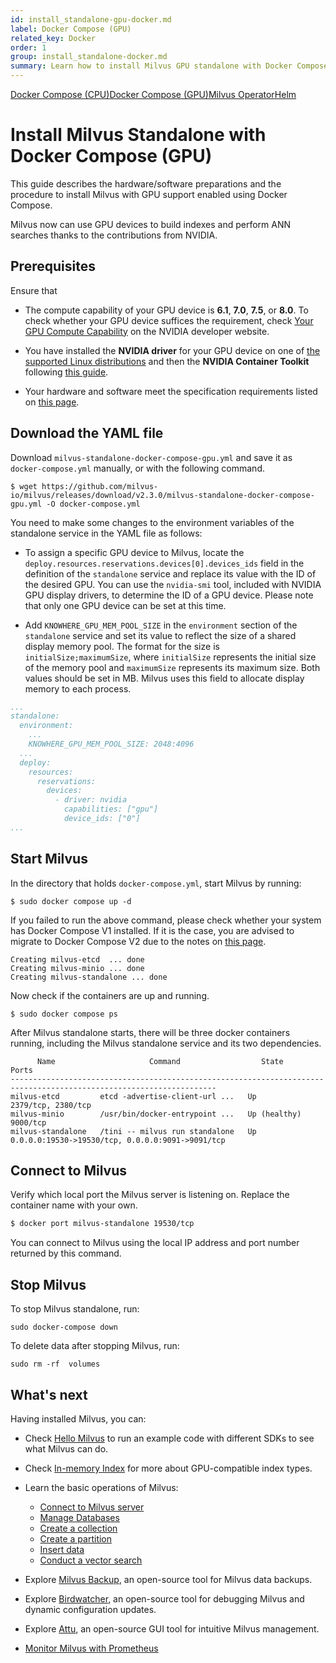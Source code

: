 ```yaml
---
id: install_standalone-gpu-docker.md
label: Docker Compose (GPU)
related_key: Docker
order: 1
group: install_standalone-docker.md
summary: Learn how to install Milvus GPU standalone with Docker Compose.
---
```


<div class="tab-wrapper"><a href="install_standalone-docker.md" class=''>Docker Compose (CPU)</a><a href="install_standalone-gpu-docker.md" class='active '>Docker Compose (GPU)</a><a href="install_standalone-operator.md" class=''>Milvus Operator</a><a href="install_standalone-helm.md" class=''>Helm</a></div>

# Install Milvus Standalone with Docker Compose (GPU)

This guide describes the hardware/software preparations and the procedure to install Milvus with GPU support enabled using Docker Compose.

Milvus now can use GPU devices to build indexes and perform ANN searches thanks to the contributions from NVIDIA.

## Prerequisites

Ensure that

- The compute capability of your GPU device is **6.1**, **7.0**, **7.5**, or **8.0**. To check whether your GPU device suffices the requirement, check [Your GPU Compute Capability](https://developer.nvidia.com/cuda-gpus) on the NVIDIA developer website.

- You have installed the **NVIDIA driver** for your GPU device on one of [the supported Linux distributions](https://docs.nvidia.com/datacenter/cloud-native/container-toolkit/latest/install-guide.html#linux-distributions) and then the **NVIDIA Container Toolkit** following [this guide](https://docs.nvidia.com/datacenter/cloud-native/container-toolkit/latest/install-guide.html).

- Your hardware and software meet the specification requirements listed on [this page](https://milvus.io/docs/prerequisite-docker.md).

## Download the YAML file

Download `milvus-standalone-docker-compose-gpu.yml` and save it as `docker-compose.yml` manually, or with the following command.

```shell
$ wget https://github.com/milvus-io/milvus/releases/download/v2.3.0/milvus-standalone-docker-compose-gpu.yml -O docker-compose.yml
```

You need to make some changes to the environment variables of the standalone service in the YAML file as follows:

- To assign a specific GPU device to Milvus, locate the `deploy.resources.reservations.devices[0].devices_ids` field in the definition of the `standalone` service and replace its value with the ID of the desired GPU. You can use the `nvidia-smi` tool, included with NVIDIA GPU display drivers, to determine the ID of a GPU device. Please note that only one GPU device can be set at this time.

- Add `KNOWHERE_GPU_MEM_POOL_SIZE` in the `environment` section of the `standalone` service and set its value to reflect the size of a shared display memory pool. The format for the size is `initialSize;maximumSize`, where `initialSize` represents the initial size of the memory pool and `maximumSize` represents its maximum size. Both values should be set in MB. Milvus uses this field to allocate display memory to each process.

```yaml
...
standalone:
  environment:
    ...
    KNOWHERE_GPU_MEM_POOL_SIZE: 2048:4096
  ...
  deploy:
    resources:
      reservations:
        devices:
          - driver: nvidia
            capabilities: ["gpu"]
            device_ids: ["0"]
...
```

## Start Milvus

In the directory that holds `docker-compose.yml`, start Milvus by running:

```shell
$ sudo docker compose up -d
``` 

<div class="alert note">

If you failed to run the above command, please check whether your system has Docker Compose V1 installed. If it is the case, you are advised to migrate to Docker Compose V2 due to the notes on [this page](https://docs.docker.com/compose/).

</div>

```shell
Creating milvus-etcd  ... done
Creating milvus-minio ... done
Creating milvus-standalone ... done
```

Now check if the containers are up and running.

```shell
$ sudo docker compose ps
```

After Milvus standalone starts, there will be three docker containers running, including the Milvus standalone service and its two dependencies.

```
      Name                     Command                  State                            Ports
--------------------------------------------------------------------------------------------------------------------
milvus-etcd         etcd -advertise-client-url ...   Up             2379/tcp, 2380/tcp
milvus-minio        /usr/bin/docker-entrypoint ...   Up (healthy)   9000/tcp
milvus-standalone   /tini -- milvus run standalone   Up             0.0.0.0:19530->19530/tcp, 0.0.0.0:9091->9091/tcp
```

## Connect to Milvus

Verify which local port the Milvus server is listening on. Replace the container name with your own.

```bash
$ docker port milvus-standalone 19530/tcp
```

You can connect to Milvus using the local IP address and port number returned by this command.

## Stop Milvus

To stop Milvus standalone, run:
```
sudo docker-compose down
```

To delete data after stopping Milvus, run:
```
sudo rm -rf  volumes
```

## What's next

Having installed Milvus, you can:

- Check [Hello Milvus](example_code.md) to run an example code with different SDKs to see what Milvus can do.
- Check [In-memory Index](index.md) for more about GPU-compatible index types.

- Learn the basic operations of Milvus:
  - [Connect to Milvus server](manage_connection.md)
  - [Manage Databases](manage_databases.md)
  - [Create a collection](create_collection.md)
  - [Create a partition](create_partition.md)
  - [Insert data](insert_data.md)
  - [Conduct a vector search](search.md)

- Explore [Milvus Backup](milvus_backup_overview.md), an open-source tool for Milvus data backups.
- Explore [Birdwatcher](birdwatcher_overview.md), an open-source tool for debugging Milvus and dynamic configuration updates.
- Explore [Attu](https://milvus.io/docs/attu.md), an open-source GUI tool for intuitive Milvus management.
- [Monitor Milvus with Prometheus](monitor.md)

